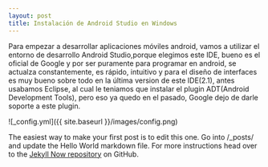 ```yaml
---
layout: post
title: Instalación de Android Studio en Windows
---
```


Para empezar a desarrollar aplicaciones móviles android, vamos a utilizar el entorno de desarrollo Android Studio,porque elegimos este IDE, bueno es el oficial de Google y por ser puramente para programar en android, se actualza constantemente, es rápido, intuitivo y para el diseño de interfaces es muy bueno sobre todo en la última version de este IDE(2.1), antes usabamos Eclipse, al cual le teniamos que instalar el plugin ADT(Android Development Tools), pero eso ya quedo en el pasado, Google dejo de darle soporte a este plugin.

![_config.yml]({{ site.baseurl }}/images/config.png)

The easiest way to make your first post is to edit this one. Go into /_posts/ and update the Hello World markdown file. For more instructions head over to the [Jekyll Now repository](https://github.com/barryclark/jekyll-now) on GitHub.
